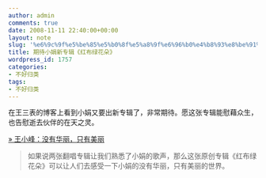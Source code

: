 ```yaml
---
author: admin
comments: true
date: 2008-11-11 22:40:00+00:00
layout: note
slug: '%e6%9c%9f%e5%be%85%e5%b0%8f%e5%a8%9f%e6%96%b0%e4%b8%93%e8%be%91%e3%80%8a%e7%ba%a2%e5%b8%83%e7%bb%bf%e8%8a%b1%e6%9c%b5%e3%80%8b'
title: 期待小娟新专辑《红布绿花朵》
wordpress_id: 1757
categories:
- 不好归类
tags:
- 不好归类
---
```


在王三表的博客上看到小娟又要出新专辑了，非常期待。愿这张专辑能慰藉众生，也告慰逝去伙伴的在天之灵。  
  
[» 王小峰：没有华丽，只有美丽](http://www.wangxiaofeng.net/?p=2344)  


<blockquote>如果说两张翻唱专辑让我们熟悉了小娟的歌声，那么这张原创专辑《红布绿花朵》可以让人们去感受一下小娟的没有华丽，只有美丽的世界。  
</blockquote>
